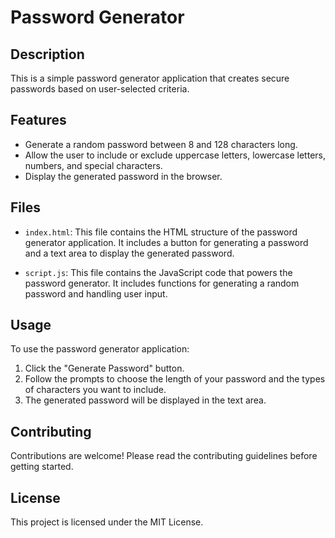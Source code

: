 # Password Generator

## Description

This is a simple password generator application that creates secure passwords based on user-selected criteria.

## Features

- Generate a random password between 8 and 128 characters long.
- Allow the user to include or exclude uppercase letters, lowercase letters, numbers, and special characters.
- Display the generated password in the browser.

## Files

- `index.html`: This file contains the HTML structure of the password generator application. It includes a button for generating a password and a text area to display the generated password.

- `script.js`: This file contains the JavaScript code that powers the password generator. It includes functions for generating a random password and handling user input.


## Usage

To use the password generator application:

1. Click the "Generate Password" button.
2. Follow the prompts to choose the length of your password and the types of characters you want to include.
3. The generated password will be displayed in the text area.

## Contributing

Contributions are welcome! Please read the contributing guidelines before getting started.

## License

This project is licensed under the MIT License.